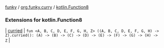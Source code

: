 [funky](../../index.md) / [org.funky.curry](../index.md) / [kotlin.Function8](.)

### Extensions for kotlin.Function8

| [curried](curried.md) | `fun <A, B, C, D, E, F, G, H, Z> ((A, B, C, D, E, F, G, H) -> Z).curried(): (A) -> (B) -> (C) -> (D) -> (E) -> (F) -> (G) -> (H) -> Z` |

